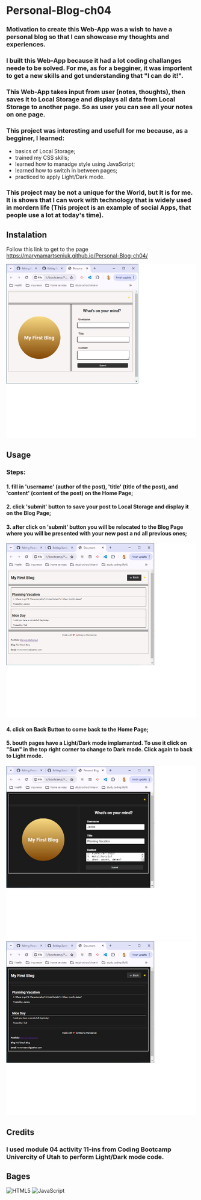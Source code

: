 # Personal-Blog-ch04
### Motivation to create this Web-App was a wish to have a personal blog so that I can showcase my thoughts and experiences.
### I built this Web-App because it had a lot coding challanges neede to be solved. For me, as for a begginer, it was importent to get a new skills and got understanding that "I can do it!".
### This Web-App takes input from user (notes, thoughts), then saves it to Local Storage and displays all data from Local Storage to another page. So as user you can see all your notes on one page.
### This project was interesting and usefull for me because, as a begginer, I learned:
- basics of Local Storage;
- trained my CSS skills;
- learned how to manadge style using JavaScript;
- learned how to switch in between pages;
- practiced to apply Light/Dark mode.
### This project may be not a unique for the World, but It is for me. It is shows that I can work with technology that is widely used in mordern life (This project is an example of social Apps, that people use a lot at today's time).
## Instalation
Follow this link to get to the page https://marynamartseniuk.github.io/Personal-Blog-ch04/

![WebPage as it looks like](https://github.com/MarynaMartseniuk/Personal-Blog-ch04/blob/main/assets/images/first-page.jpg)

## Usage
### Steps:
#### 1. fill in  'username' (author of the post), 'title' (title of the post), and 'content' (content of the post) on the Home Page; 
#### 2. click 'submit' button to save your post to Local Storage and display it on the Blog Page;
#### 3. after click on 'submit' button you will be relocated to the Blog Page where you will be presented with your new post a nd all previous ones;
![WebPage as it looks like](https://github.com/MarynaMartseniuk/Personal-Blog-ch04/blob/main/assets/images/second-page.jpg)
#### 4. click on Back Button to come back to the Home Page;
#### 5. bouth pages have a Light/Dark mode implamanted. To use it click on "Sun" in the top right corner to change to Dark mode. Click again to back to Light mode.
![WebPage as it looks like](https://github.com/MarynaMartseniuk/Personal-Blog-ch04/blob/main/assets/images/first-page-dark.jpg)
![WebPage as it looks like](https://github.com/MarynaMartseniuk/Personal-Blog-ch04/blob/main/assets/images/second-page-dark.jpg)
## Credits
### I used module 04 activity 11-ins from Coding Bootcamp Univercity of Utah to perform Light/Dark mode code.
## Bages
![HTML5](https://img.shields.io/badge/html5-%23E34F26.svg?style=for-the-badge&logo=html5&logoColor=white)
![JavaScript](https://img.shields.io/badge/javascript-%23323330.svg?style=for-the-badge&logo=javascript&logoColor=%23F7DF1E)

